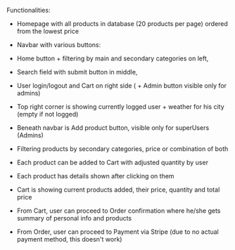 Functionalities: 

- Homepage with all products in database (20 products per page) ordered from the lowest price 

- Navbar with various buttons: 

- Home button + filtering by main and secondary categories on left, 

- Search field with submit button in middle, 

- User login/logout and Cart on right side ( + Admin button visible only for admins) 

- Top right corner is showing currently logged user + weather for his city (empty if not logged) 

- Beneath navbar is Add product button, visible only for superUsers (Admins) 

- Filtering products by secondary categories, price or combination of both 

- Each product can be added to Cart with adjusted quantity by user 

- Each product has details shown after clicking on them 

- Cart is showing current products added, their price, quantity and total price 

- From Cart, user can proceed to Order confirmation where he/she gets summary of personal info and products 

- From Order, user can proceed to Payment via Stripe (due to no actual payment method, this doesn't work) 

 
 
 
